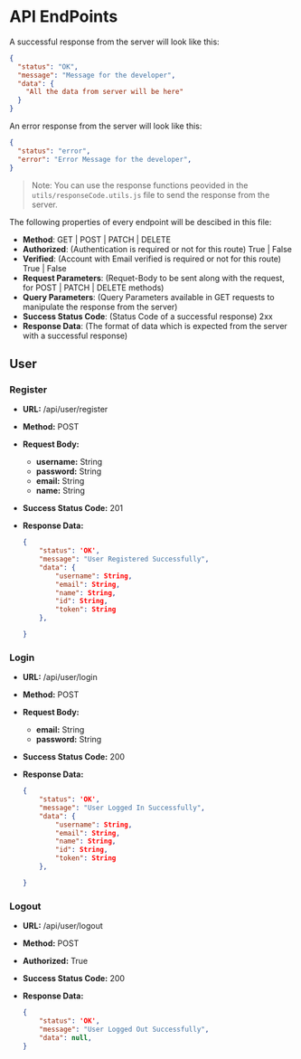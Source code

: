 # API EndPoints

A successful response from the server will look like this:

```json
{
  "status": "OK",
  "message": "Message for the developer",
  "data": {
    "All the data from server will be here"
  }
}
```

An error response from the server will look like this:

```json
{
  "status": "error",
  "error": "Error Message for the developer",
}
```

>Note: You can use the response functions peovided in the `utils/responseCode.utils.js` file to send the response from the server.

The following properties of every endpoint will be descibed in this file:

- **Method**: GET | POST | PATCH | DELETE
- **Authorized**: (Authentication is required or not for this route) True | False
- **Verified**: (Account with Email verified is required or not for this route) True | False
- **Request Parameters**: (Requet-Body to be sent along with the request, for POST | PATCH | DELETE methods)
- **Query Parameters**: (Query Parameters available in GET requests to manipulate the response from the server)
- **Success Status Code**: (Status Code of a successful response) 2xx
- **Response Data**: (The format of data which is expected from the server with a successful response)

## User

### Register

- **URL:** /api/user/register
- **Method:** POST
- **Request Body:**
  - **username:** String
  - **password:** String
  - **email:** String
  - **name:** String
- **Success Status Code:** 201
- **Response Data:**

    ```json
    {
        "status": 'OK',
        "message": "User Registered Successfully",
        "data": {
            "username": String,
            "email": String,
            "name": String,
            "id": String,
            "token": String
        },
    
    }
    ```

### Login

- **URL:** /api/user/login
- **Method:** POST
- **Request Body:**
  - **email:** String
  - **password:** String
- **Success Status Code:** 200
- **Response Data:**

    ```json
    {
        "status": 'OK',
        "message": "User Logged In Successfully",
        "data": {
            "username": String,
            "email": String,
            "name": String,
            "id": String,
            "token": String
        },
    
    }
    ```

### Logout

- **URL:** /api/user/logout
- **Method:** POST
- **Authorized:** True
- **Success Status Code:** 200
- **Response Data:**

    ```json
    {
        "status": 'OK',
        "message": "User Logged Out Successfully",
        "data": null,
    }
    ```
